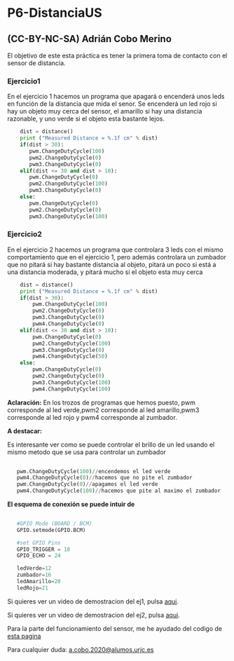 # P6-DistanciaUS

## (CC-BY-NC-SA) Adrián Cobo Merino

El objetivo de este esta práctica es tener la primera toma de contacto con el sensor de distancia.

### Ejercicio1

En el ejercicio 1 hacemos un programa que apagará o encenderá unos leds en función de la distancia que mida el senor. Se encenderá un led 
rojo si hay un objeto muy cerca del sensor, el amarillo si hay una distancia razonable, y uno verde si el objeto esta bastante lejos.

```python
    dist = distance()
    print ("Measured Distance = %.1f cm" % dist)
    if(dist > 30):
       pwm.ChangeDutyCycle(100)
       pwm2.ChangeDutyCycle(0)
       pwm3.ChangeDutyCycle(0)
    elif(dist <= 30 and dist > 10):
       pwm.ChangeDutyCycle(0)
       pwm2.ChangeDutyCycle(100)
       pwm3.ChangeDutyCycle(0)
    else:
       pwm.ChangeDutyCycle(0)
       pwm2.ChangeDutyCycle(0)
       pwm3.ChangeDutyCycle(100)
```

### Ejercicio2

En el ejercicio 2 hacemos un programa que controlara 3 leds con el mismo comportamiento que en el ejercicio 1, pero además controlara un
zumbador que no pitará si hay bastante distancia al objeto, pitará un poco si está a una distancia moderada, y pitará mucho si el objeto
esta muy cerca 

```python
    dist = distance()
    print ("Measured Distance = %.1f cm" % dist)
    if(dist > 30):
        pwm.ChangeDutyCycle(100)
        pwm2.ChangeDutyCycle(0)
        pwm3.ChangeDutyCycle(0)
        pwm4.ChangeDutyCycle(0)
    elif(dist <= 30 and dist > 10):
        pwm.ChangeDutyCycle(0)
        pwm2.ChangeDutyCycle(100)
        pwm3.ChangeDutyCycle(0)
        pwm4.ChangeDutyCycle(50)
    else:
        pwm.ChangeDutyCycle(0)
        pwm2.ChangeDutyCycle(0)
        pwm3.ChangeDutyCycle(100)
        pwm4.ChangeDutyCycle(100)
```
**Aclaración:**
En los trozos de programas que hemos puesto, pwm corresponde al led verde,pwm2 corresponde al led amarillo,pwm3 corresponde al led rojo y
pwm4 corresponde al zumbador.

**A destacar:**

Es interesante ver como se puede controlar el brillo de un led usando el mismo metodo que se usa para controlar un zumbador

```python
   
   pwm.ChangeDutyCycle(100)//encendemos el led verde
   pwm4.ChangeDutyCycle(0)//hacemos que no pite el zumbador
   pwm.ChangeDutyCycle(0)//apagamos el led verde
   pwm4.ChangeDutyCycle(100)//hacemos que pite al maximo el zumbador
```

**El esquema de conexión se puede intuir de**

```python
   
   #GPIO Mode (BOARD / BCM)
   GPIO.setmode(GPIO.BCM)

   #set GPIO Pins
   GPIO_TRIGGER = 18
   GPIO_ECHO = 24

   ledVerde=12
   zumbador=16
   ledAmarillo=20
   ledRojo=21
```

Si quieres ver un video de demostracion del ej1, pulsa [aqui](https://drive.google.com/file/d/1LNC3v44mUW_4co6VeOfFKkEQ0VkQVgdz/view?usp=sharing).

Si quieres ver un video de demostracion del ej2, pulsa [aqui](https://drive.google.com/file/d/13HE9hiigJC6TBC2GDbPAyeLynDoZgk1s/view?usp=sharing).

Para la parte del funcionamiento del sensor, me he ayudado del codigo de [esta pagina](https://tutorials-raspberrypi.com/raspberry-pi-ultrasonic-sensor-hc-sr04/)

Para cualquier duda: <a.cobo.2020@alumos.urjc.es>
